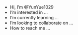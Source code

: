 -  Hi, I’m @YunYue1029
- I’m interested in ...
- I’m currently learning ...
- I’m looking to collaborate on ...
- How to reach me ...

<!---
YunYue1029/YunYue1029 is a ✨ special ✨ repository because its `README.md` (this file) appears on your GitHub profile.
You can click the Preview link to take a look at your changes.
--->
